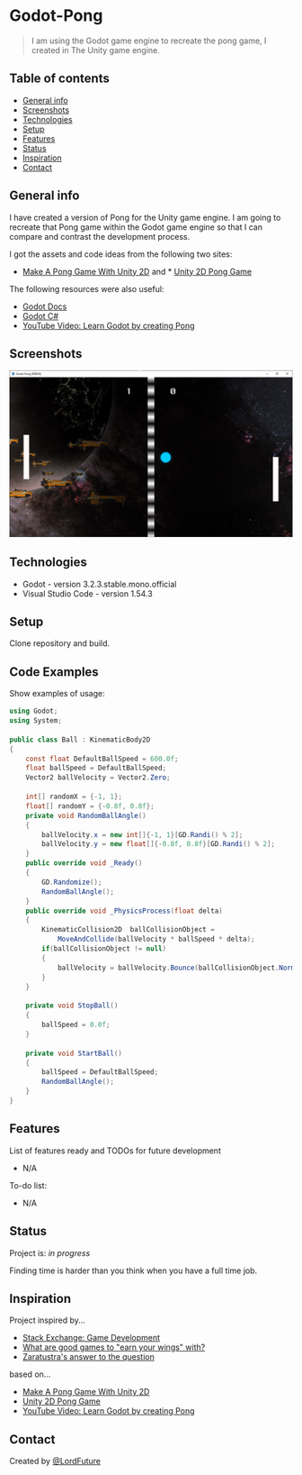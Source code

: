 # Godot-Pong
> I am using the Godot game engine to recreate the pong game, I created in The Unity game engine.

## Table of contents
* [General info](#general-info)
* [Screenshots](#screenshots)
* [Technologies](#technologies)
* [Setup](#setup)
* [Features](#features)
* [Status](#status)
* [Inspiration](#inspiration)
* [Contact](#contact)

## General info
I have created  a version of Pong for the Unity game engine. I am going to recreate that Pong game within the Godot game engine so that I can compare and contrast the development process.

I got the assets and code ideas from the following two sites: 

* [Make A Pong Game With Unity 2D](https://www.awesomeinc.org/tutorials/unity-pong/ "Make A Pong Game With Unity 2D") and * [Unity 2D Pong Game](https://noobtuts.com/unity/2d-pong-game "Unity 2D Pong Game")

The following resources were also useful:

* [Godot Docs](https://docs.godotengine.org/en/stable/index.html "Godot Docs")
* [Godot C#](https://docs.godotengine.org/en/stable/getting_started/scripting/c_sharp/index.html "Godot C#")
* [YouTube Video: Learn Godot by creating Pong](https://www.youtube.com/watch?v=kr1BoEbuveI "Learn Godot by creating Pong")

## Screenshots
![Example screenshot](./Screenshots/Godot-Pong_02.png)

## Technologies
* Godot - version 3.2.3.stable.mono.official
* Visual Studio Code - version 1.54.3

## Setup
Clone repository and build.

## Code Examples
Show examples of usage:
```csharp
using Godot;
using System;

public class Ball : KinematicBody2D
{
    const float DefaultBallSpeed = 600.0f;
    float ballSpeed = DefaultBallSpeed;
    Vector2 ballVelocity = Vector2.Zero;

    int[] randomX = {-1, 1};
    float[] randomY = {-0.8f, 0.8f};
    private void RandomBallAngle()
    {
        ballVelocity.x = new int[]{-1, 1}[GD.Randi() % 2];
        ballVelocity.y = new float[]{-0.8f, 0.8f}[GD.Randi() % 2];
    }
    public override void _Ready()
    {
        GD.Randomize();
        RandomBallAngle();
    }
    public override void _PhysicsProcess(float delta)
    {
        KinematicCollision2D  ballCollisionObject = 
            MoveAndCollide(ballVelocity * ballSpeed * delta);
        if(ballCollisionObject != null)
        {
            ballVelocity = ballVelocity.Bounce(ballCollisionObject.Normal);
        }
    }

    private void StopBall()
    {
        ballSpeed = 0.0f;
    }

    private void StartBall()
    {
        ballSpeed = DefaultBallSpeed;
        RandomBallAngle();
    }
}
```

## Features
List of features ready and TODOs for future development
* N/A

To-do list:
* N/A

## Status
Project is: _in progress_

Finding time is harder than you think when you have a full time job.

## Inspiration
Project inspired by...
* [Stack Exchange: Game Development](https://gamedev.stackexchange.com/ "Stack Exchange: Game Development")
* [What are good games to "earn your wings" with?](https://gamedev.stackexchange.com/questions/854/what-are-good-games-to-earn-your-wings-with "What are good games to earn your wings with?")
* [Zaratustra's answer to the question](https://gamedev.stackexchange.com/a/945/9930 "Zaratustra's answer to the question")

based on...
* [Make A Pong Game With Unity 2D](https://www.awesomeinc.org/tutorials/unity-pong/ "Make A Pong Game With Unity 2D")
* [Unity 2D Pong Game](https://noobtuts.com/unity/2d-pong-game "Unity 2D Pong Game")
* [YouTube Video: Learn Godot by creating Pong](https://www.youtube.com/watch?v=kr1BoEbuveI "Learn Godot by creating Pong")

## Contact
Created by [@LordFuture](https://github.com/LordFuture)